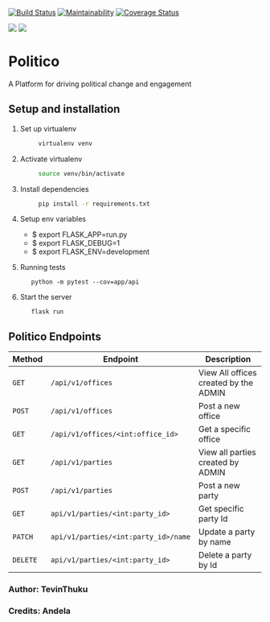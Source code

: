 [![Build Status](https://travis-ci.org/Tevinthuku/Politico.svg?branch=develop)](https://travis-ci.org/Tevinthuku/Politico)
[![Maintainability](https://api.codeclimate.com/v1/badges/65cb6a9e0fc4d16df8ce/maintainability)](https://codeclimate.com/github/Tevinthuku/Politico/maintainability)
[![Coverage Status](https://coveralls.io/repos/github/Tevinthuku/Politico/badge.svg?branch=develop)](https://coveralls.io/github/Tevinthuku/Politico?branch=develop)


![](https://img.shields.io/github/last-commit/Tevinthuku/Politico/develop.svg?style=for-the-badge)
![](https://img.shields.io/pypi/pyversions/flask.svg?style=for-the-badge)
# Politico

A Platform for driving political change and engagement

## Setup and installation

1. Set up virtualenv

   ```bash
        virtualenv venv
   ```

2. Activate virtualenv

   ```bash
        source venv/bin/activate
   ```

3. Install dependencies

   ```bash
        pip install -r requirements.txt
   ```

4. Setup env variables
    - $ export FLASK_APP=run.py
    - $ export FLASK_DEBUG=1
    - $ export FLASK_ENV=development

5. Running tests
      ```
         python -m pytest --cov=app/api
      ```
6. Start the server
      ```
         flask run
      ```
## Politico Endpoints

| Method   | Endpoint                             | Description                           |
| -------- | ------------------------------------ | ------------------------------------- |
| `GET`    | `/api/v1/offices`                    | View All offices created by the ADMIN |
| `POST`   | `/api/v1/offices`                    | Post a new office                     |
| `GET`    | `/api/v1/offices/<int:office_id>`    | Get a specific office                 |
| `GET`    | `/api/v1/parties`                    | View all parties created by ADMIN     |
| `POST`   | `/api/v1/parties`                    | Post a new party                      |
| `GET`    | `api/v1/parties/<int:party_id>`      | Get specific party Id                 |
| `PATCH`  | `api/v1/parties/<int:party_id>/name` | Update a party by name                |
| `DELETE` | `api/v1/parties/<int:party_id>`      | Delete a party by Id                  |



### Author: TevinThuku

### Credits: Andela
